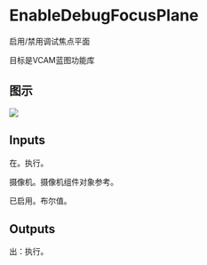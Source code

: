 # EnableDebugFocusPlane

启用/禁用调试焦点平面

目标是VCAM蓝图功能库

## 图示

![]($-20221218-21275646.png)

## Inputs

在。执行。

摄像机。摄像机组件对象参考。

已启用。布尔值。  

## Outputs

出：执行。
